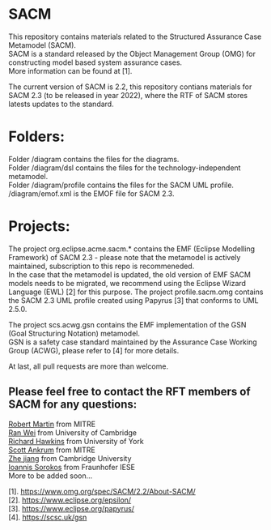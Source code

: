 # SACM
This repository contains materials related to the Structured Assurance Case Metamodel (SACM).  
SACM is a standard released by the Object Management Group (OMG) for constructing model based system assurance cases.  
More information can be found at [1].  

The current version of SACM is 2.2, this repository contians materials for SACM 2.3 (to be released in year 2022), where the RTF of SACM stores latests updates to the standard.

# Folders:

Folder /diagram contains the files for the diagrams.  
Folder /diagram/dsl contains the files for the technology-independent metamodel.  
Folder /diagram/profile contains the files for the SACM UML profile.  
/diagram/emof.xml is the EMOF file for SACM 2.3.  

# Projects:
The project org.eclipse.acme.sacm.* contains the EMF (Eclipse Modelling Framework) of SACM 2.3 - please note that the metamodel is actively maintained, subscription to this repo is recommeneded.  
In the case that the metamodel is updated, the old version of EMF SACM models needs to be migrated, we recommend using the Eclipse Wizard Language (EWL) [2] for this purpose.   The project profile.sacm.omg contains the SACM 2.3 UML profile created using Papyrus [3] that conforms to UML 2.5.0.  

The project scs.acwg.gsn contains the EMF implementation of the GSN (Goal Structuring Notation) metamodel.  
GSN is a safety case standard maintained by the Assurance Case Working Group (ACWG), please refer to [4] for more details.  

At last, all pull requests are more than welcome.

## Please feel free to contact the RFT members of SACM for any questions:

[Robert Martin](ramartin@mitre.org) from MITRE  
[Ran Wei](rw741@cam.ac.uk) from University of Cambridge  
[Richard Hawkins](richard.hawkins@york.ac.uk) from University of York  
[Scott Ankrum](ankrums@mitre.org) from MITRE  
[Zhe jiang](zhe.jiang@cam.ac.uk) from Cambridge University  
[Ioannis Sorokos](ioannis.sorokos@iese.fraunhofer.de) from Fraunhofer IESE  
More to be added soon...

[1]. https://www.omg.org/spec/SACM/2.2/About-SACM/  
[2]. https://www.eclipse.org/epsilon/  
[3]. https://www.eclipse.org/papyrus/  
[4]. https://scsc.uk/gsn
